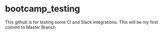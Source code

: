 # bootcamp_testing
This github is for testing some CI and Slack integrations.
This will be my first commit to Master Branch
